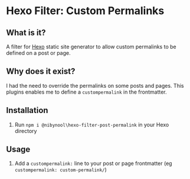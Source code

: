 # Hexo Filter: Custom Permalinks

## What is it?

A filter for [Hexo](https://hexo.io) static site generator to allow custom permalinks to be defined on a post or page.

## Why does it exist?

I had the need to override the permalinks on some posts and pages.  This plugins enables me to define a
`custompermalink` in the frontmatter.

## Installation

1. Run `npm i @nibynool\hexo-filter-post-permalink` in your Hexo directory

## Usage

1. Add a `custompermalink:` line to your post or page frontmatter (eg `custompermalink: custom-permalink/`)
